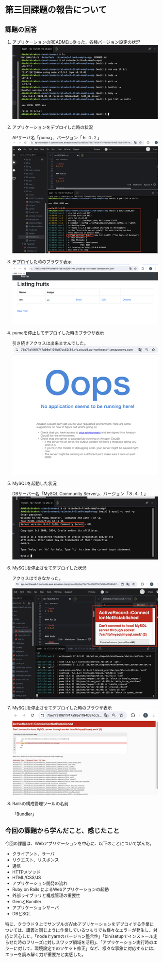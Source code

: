 # 第三回課題の報告について

## 課題の回答

1. アプリケーションのREADMEに従った、各種バージョン設定の状況
![version](images03/1version.png)

2. アプリケーションをデプロイした時の状況

    APサーバ名「puma」、バージョン「６.４.２」
![app_start(puma_ver)](images03/2app_start(puma_ver).png)

3. デプロイした時のブラウザ表示
![browser](images03/3browser.png)

4. pumaを停止してデプロイした時のブラウザ表示

    引き続きアクセスは出来ませんでした。
![browser(puma_off)](images03/4browser(puma_off).png)

5. MySQLを起動した状況

    DBサーバー名「MySQL Community Server」、バージョン「８.４.１」
![db_server(mysql_ver)](images03/5db_server(mysql_ver).png)

6. MySQLを停止させてデプロイした状況

    アクセスはできなかった。
![app_start(db_off)](images03/6app_start(db_off).png)

7. MySQLを停止させてデプロイした時のブラウザ表示
![browser(db_off)](images03/7browser(db_off).png)

8. Railsの構成管理ツールの名前

    「Bundler」

## 今回の課題から学んだこと、感じたこと
今回の課題は、Webアプリケーションを中心に、以下のことについて学んだ。
* クライアント、サーバ
* リクエスト、リスポンス
* 通信
* HTTPメソッド
* HTML/CSS/JS
* アプリケーション開発の流れ
* Ruby on Rails によるWebアプリケーションの起動
* 外部ライブラリと構成管理の重要性
* GemとBundler
* アプリケーションサーバ
* DBとSQL

特に、クラウド９上でサンプルのWebアプリケーションをデプロイする作業については、講義と同じように作業しているつもりでも様々なエラーが発生し、対応に苦心した。「nodeとyarnのバージョン整合性」「bin/setupでインストール走らせた時のフリーズに対しスワップ領域を活用」、「アプリケーション実行時のエラーに対して、環境設定でのソケット修正」など、様々な事象に対応するには、エラーを読み解く力が重要だと実感した。
